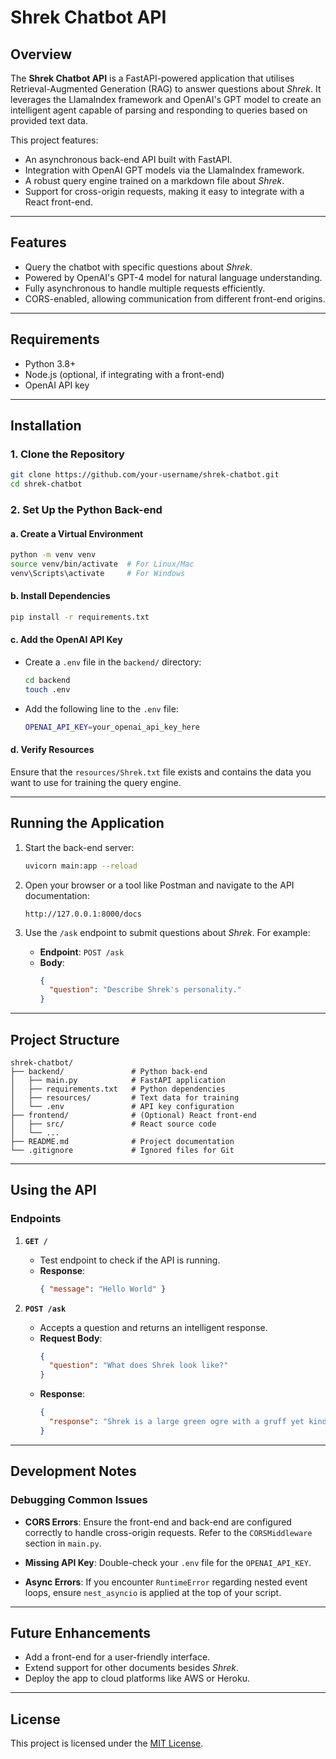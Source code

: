 # **Shrek Chatbot API**

## **Overview**

The **Shrek Chatbot API** is a FastAPI-powered application that utilises Retrieval-Augmented Generation (RAG) to answer questions about _Shrek_. It leverages the LlamaIndex framework and OpenAI's GPT model to create an intelligent agent capable of parsing and responding to queries based on provided text data.

This project features:

- An asynchronous back-end API built with FastAPI.
- Integration with OpenAI GPT models via the LlamaIndex framework.
- A robust query engine trained on a markdown file about _Shrek_.
- Support for cross-origin requests, making it easy to integrate with a React front-end.

---

## **Features**

- Query the chatbot with specific questions about _Shrek_.
- Powered by OpenAI's GPT-4 model for natural language understanding.
- Fully asynchronous to handle multiple requests efficiently.
- CORS-enabled, allowing communication from different front-end origins.

---

## **Requirements**

- Python 3.8+
- Node.js (optional, if integrating with a front-end)
- OpenAI API key

---

## **Installation**

### **1. Clone the Repository**

```bash
git clone https://github.com/your-username/shrek-chatbot.git
cd shrek-chatbot
```

### **2. Set Up the Python Back-end**

#### **a. Create a Virtual Environment**

```bash
python -m venv venv
source venv/bin/activate  # For Linux/Mac
venv\Scripts\activate     # For Windows
```

#### **b. Install Dependencies**

```bash
pip install -r requirements.txt
```

#### **c. Add the OpenAI API Key**

- Create a `.env` file in the `backend/` directory:
  ```bash
  cd backend
  touch .env
  ```
- Add the following line to the `.env` file:
  ```bash
  OPENAI_API_KEY=your_openai_api_key_here
  ```

#### **d. Verify Resources**

Ensure that the `resources/Shrek.txt` file exists and contains the data you want to use for training the query engine.

---

## **Running the Application**

1. Start the back-end server:

   ```bash
   uvicorn main:app --reload
   ```

2. Open your browser or a tool like Postman and navigate to the API documentation:

   ```
   http://127.0.0.1:8000/docs
   ```

3. Use the `/ask` endpoint to submit questions about _Shrek_. For example:
   - **Endpoint**: `POST /ask`
   - **Body**:
     ```json
     {
       "question": "Describe Shrek's personality."
     }
     ```

---

## **Project Structure**

```
shrek-chatbot/
├── backend/               # Python back-end
│   ├── main.py            # FastAPI application
│   ├── requirements.txt   # Python dependencies
│   ├── resources/         # Text data for training
│   └── .env               # API key configuration
├── frontend/              # (Optional) React front-end
│   ├── src/               # React source code
│   └── ...
├── README.md              # Project documentation
└── .gitignore             # Ignored files for Git
```

---

## **Using the API**

### **Endpoints**

1. **`GET /`**

   - Test endpoint to check if the API is running.
   - **Response**:
     ```json
     { "message": "Hello World" }
     ```

2. **`POST /ask`**
   - Accepts a question and returns an intelligent response.
   - **Request Body**:
     ```json
     {
       "question": "What does Shrek look like?"
     }
     ```
   - **Response**:
     ```json
     {
       "response": "Shrek is a large green ogre with a gruff yet kind personality."
     }
     ```

---

## **Development Notes**

### **Debugging Common Issues**

- **CORS Errors**:
  Ensure the front-end and back-end are configured correctly to handle cross-origin requests. Refer to the `CORSMiddleware` section in `main.py`.

- **Missing API Key**:
  Double-check your `.env` file for the `OPENAI_API_KEY`.

- **Async Errors**:
  If you encounter `RuntimeError` regarding nested event loops, ensure `nest_asyncio` is applied at the top of your script.

---

## **Future Enhancements**

- Add a front-end for a user-friendly interface.
- Extend support for other documents besides _Shrek_.
- Deploy the app to cloud platforms like AWS or Heroku.

---

## **License**

This project is licensed under the [MIT License](https://opensource.org/licenses/MIT).
